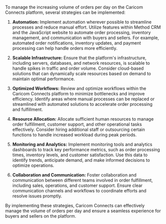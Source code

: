 To manage the increasing volume of orders per day on the Caricom Connects platform, several strategies can be implemented:

1. **Automation:** Implement automation wherever possible to streamline processes and reduce manual effort. Utilize features within Method CRM and the JavaScript website to automate order processing, inventory management, and communication with buyers and sellers. For example, automated order notifications, inventory updates, and payment processing can help handle orders more efficiently.

2. **Scalable Infrastructure:** Ensure that the platform's infrastructure, including servers, databases, and network resources, is scalable to handle spikes in traffic and order volume. Consider cloud-based solutions that can dynamically scale resources based on demand to maintain optimal performance.

3. **Optimized Workflows:** Review and optimize workflows within the Caricom Connects platform to minimize bottlenecks and improve efficiency. Identify areas where manual processes can be replaced or streamlined with automated solutions to accelerate order processing and fulfillment.

4. **Resource Allocation:** Allocate sufficient human resources to manage order fulfillment, customer support, and other operational tasks effectively. Consider hiring additional staff or outsourcing certain functions to handle increased workload during peak periods.

5. **Monitoring and Analytics:** Implement monitoring tools and analytics dashboards to track key performance metrics, such as order processing times, inventory levels, and customer satisfaction. Use this data to identify trends, anticipate demand, and make informed decisions to optimize operations.

6. **Collaboration and Communication:** Foster collaboration and communication between different teams involved in order fulfillment, including sales, operations, and customer support. Ensure clear communication channels and workflows to coordinate efforts and resolve issues promptly.

By implementing these strategies, Caricom Connects can effectively manage the volume of orders per day and ensure a seamless experience for buyers and sellers on the platform.
